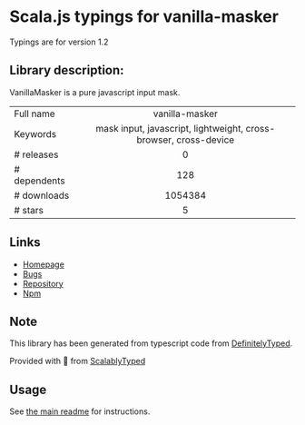 
# Scala.js typings for vanilla-masker

Typings are for version 1.2

## Library description:
VanillaMasker is a pure javascript input mask.

|                    |                 |
| ------------------ | :-------------: |
| Full name          | vanilla-masker |
| Keywords           | mask input, javascript, lightweight, cross-browser, cross-device |
| # releases         | 0 |
| # dependents       | 128 |
| # downloads        | 1054384 |
| # stars            | 5 |

## Links
- [Homepage](https://github.com/fernandofleury/vanilla-masker#readme)
- [Bugs](https://github.com/fernandofleury/vanilla-masker/issues)
- [Repository](https://github.com/fernandofleury/vanilla-masker)
- [Npm](https://www.npmjs.com/package/vanilla-masker)
    


## Note
This library has been generated from typescript code from [DefinitelyTyped](https://definitelytyped.org).

Provided with :purple_heart: from [ScalablyTyped](https://github.com/oyvindberg/ScalablyTyped)

## Usage
See [the main readme](../../readme.md) for instructions.


